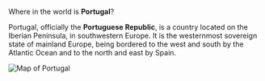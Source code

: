 Where in the world is **Portugal**?
<!--question-->
Portugal, officially the **Portuguese Republic**, is a country located on the Iberian Peninsula, in southwestern Europe. It is the westernmost sovereign state of mainland Europe, being bordered to the west and south by the Atlantic Ocean and to the north and east by Spain.

![Map of Portugal](images/EU-Portugal_(orthographic_projection).svg)
